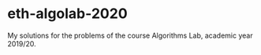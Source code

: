 # eth-algolab-2020
My solutions for the problems of the course Algorithms Lab, academic year 2019/20.
